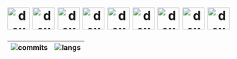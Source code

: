 <h1 align="center">
    <img alt="dex" src="https://raw.githubusercontent.com/hokage229/hokage229/master/laptop.gif" width="50px">
    <img alt="dex" src="https://raw.githubusercontent.com/hokage229/hokage229/master/laptop.gif" width="50px">
    <img alt="dex" src="https://raw.githubusercontent.com/hokage229/hokage229/master/laptop.gif" width="50px">
    <img alt="dex" src="https://raw.githubusercontent.com/hokage229/hokage229/master/laptop.gif" width="50px">
    <img alt="dex" src="https://raw.githubusercontent.com/hokage229/hokage229/master/laptop.gif" width="50px">
    <img alt="dex" src="https://raw.githubusercontent.com/hokage229/hokage229/master/laptop.gif" width="50px">
    <img alt="dex" src="https://raw.githubusercontent.com/hokage229/hokage229/master/laptop.gif" width="50px">
    <img alt="dex" src="https://raw.githubusercontent.com/hokage229/hokage229/master/laptop.gif" width="50px">
    <img alt="dex" src="https://raw.githubusercontent.com/hokage229/hokage229/master/laptop.gif" width="50px">
</h1>

| <img align="center" src="https://github-stats-seven-blond.vercel.app/api?username=hokage229&show_icons=true&theme=github_dark&hide_border=true" alt="commits" /> | <img align="center" src="https://github-stats-seven-blond.vercel.app/api/top-langs/?username=hokage229&layout=compact&hide=css,html&theme=github_dark&hide_border=true" alt="langs"  /> |
| ------------- | ------------- |
